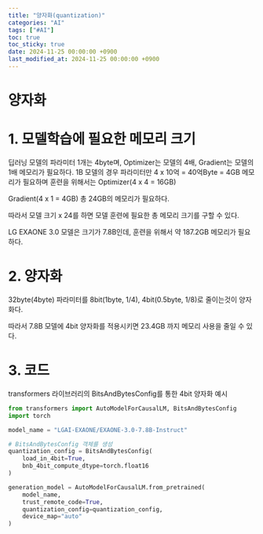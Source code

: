 ```yaml
---
title: "양자화(quantization)"
categories: "AI"
tags: ["#AI"]
toc: true
toc_sticky: true
date: 2024-11-25 00:00:00 +0900
last_modified_at: 2024-11-25 00:00:00 +0900
---
```

# 양자화

# 1. 모델학습에 필요한 메모리 크기

딥러닝 모델의 파라미터 1개는 4byte며, Optimizer는 모델의 4배, Gradient는 모델의 1배 메모리가 필요하다.
1B 모델의 경우 파라미터만 4 x 10억 = 40억Byte = 4GB 메모리가 필요하며 훈련을 위해서는
Optimizer(4 x 4 = 16GB)

Gradient(4 x 1 = 4GB)
총 24GB의 메모리가 필요하다.

따라서 모델 크기 x 24를 하면 모델 훈련에 필요한 총 메모리 크기를 구할 수 있다.

LG EXAONE 3.0 모델은 크기가 7.8B인데, 훈련을 위해서 약 187.2GB 메모리가 필요하다.

# 2. 양자화

32byte(4byte) 파라미터를 8bit(1byte, 1/4), 4bit(0.5byte, 1/8)로 줄이는것이 양자화다.

따라서 7.8B 모델에 4bit 양자화를 적용시키면 23.4GB 까지 메모리 사용을 줄일 수 있다.

# 3. 코드

transformers 라이브러리의 BitsAndBytesConfig를 통한 4bit 양자화 예시

```python
from transformers import AutoModelForCausalLM, BitsAndBytesConfig
import torch

model_name = "LGAI-EXAONE/EXAONE-3.0-7.8B-Instruct"

# BitsAndBytesConfig 객체를 생성
quantization_config = BitsAndBytesConfig(
	load_in_4bit=True,
	bnb_4bit_compute_dtype=torch.float16
)

generation_model = AutoModelForCausalLM.from_pretrained(
	model_name,
	trust_remote_code=True,
	quantization_config=quantization_config,
	device_map="auto"
)
```
